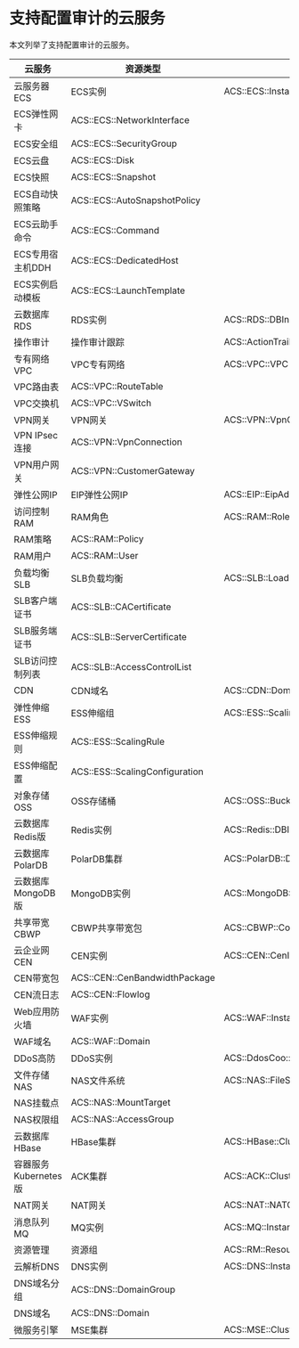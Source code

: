 # 支持配置审计的云服务

本文列举了支持配置审计的云服务。

|云服务|资源类型|资源代码|
|---|----|----|
|云服务器ECS|ECS实例|ACS::ECS::Instance|
|ECS弹性网卡|ACS::ECS::NetworkInterface|
|ECS安全组|ACS::ECS::SecurityGroup|
|ECS云盘|ACS::ECS::Disk|
|ECS快照|ACS::ECS::Snapshot|
|ECS自动快照策略|ACS::ECS::AutoSnapshotPolicy|
|ECS云助手命令|ACS::ECS::Command|
|ECS专用宿主机DDH|ACS::ECS::DedicatedHost|
|ECS实例启动模板|ACS::ECS::LaunchTemplate|
|云数据库RDS|RDS实例|ACS::RDS::DBInstance|
|操作审计|操作审计跟踪|ACS::ActionTrail::Trail|
|专有网络VPC|VPC专有网络|ACS::VPC::VPC|
|VPC路由表|ACS::VPC::RouteTable|
|VPC交换机|ACS::VPC::VSwitch|
|VPN网关|VPN网关|ACS::VPN::VpnGateway|
|VPN IPsec连接|ACS::VPN::VpnConnection|
|VPN用户网关|ACS::VPN::CustomerGateway|
|弹性公网IP|EIP弹性公网IP|ACS::EIP::EipAddress|
|访问控制RAM|RAM角色|ACS::RAM::Role|
|RAM策略|ACS::RAM::Policy|
|RAM用户|ACS::RAM::User|
|负载均衡SLB|SLB负载均衡|ACS::SLB::LoadBalancer|
|SLB客户端证书|ACS::SLB::CACertificate|
|SLB服务端证书|ACS::SLB::ServerCertificate|
|SLB访问控制列表|ACS::SLB::AccessControlList|
|CDN|CDN域名|ACS::CDN::Domain|
|弹性伸缩ESS|ESS伸缩组|ACS::ESS::ScalingGroup|
|ESS伸缩规则|ACS::ESS::ScalingRule|
|ESS伸缩配置|ACS::ESS::ScalingConfiguration|
|对象存储OSS|OSS存储桶|ACS::OSS::Bucket|
|云数据库Redis版|Redis实例|ACS::Redis::DBInstance|
|云数据库PolarDB|PolarDB集群|ACS::PolarDB::DBCluster|
|云数据库MongoDB版|MongoDB实例|ACS::MongoDB::DBInstance|
|共享带宽CBWP|CBWP共享带宽包|ACS::CBWP::CommonBandwidthPackage|
|云企业网CEN|CEN实例|ACS::CEN::CenInstance|
|CEN带宽包|ACS::CEN::CenBandwidthPackage|
|CEN流日志|ACS::CEN::Flowlog|
|Web应用防火墙|WAF实例|ACS::WAF::Instance|
|WAF域名|ACS::WAF::Domain|
|DDoS高防|DDoS实例|ACS::DdosCoo::Instance|
|文件存储NAS|NAS文件系统|ACS::NAS::FileSystem|
|NAS挂载点|ACS::NAS::MountTarget|
|NAS权限组|ACS::NAS::AccessGroup|
|云数据库HBase|HBase集群|ACS::HBase::Cluster|
|容器服务Kubernetes版|ACK集群|ACS::ACK::Cluster|
|NAT网关|NAT网关|ACS::NAT::NATGateway|
|消息队列MQ|MQ实例|ACS::MQ::Instance|
|资源管理|资源组|ACS::RM::ResourceGroup|
|云解析DNS|DNS实例|ACS::DNS::Instance|
|DNS域名分组|ACS::DNS::DomainGroup|
|DNS域名|ACS::DNS::Domain|
|微服务引擎|MSE集群|ACS::MSE::Cluster|

